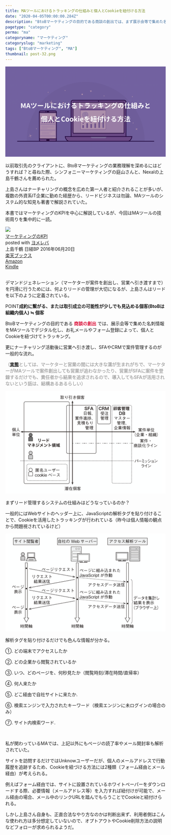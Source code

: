 ```yaml
---
title: MAツールにおけるトラッキングの仕組みと個人とCookieを紐付ける方法
date: "2020-04-05T00:00:00.284Z"
description: "BtoBマーケティングの目的である商談の創出では、まず展示会等で集めた名刺情報をMAツールでデジタル化。その後にお礼メールやフォーム登録で個人とCookieを紐づけてトラッキング、ナーチャリング活動後に営業に引き渡し、SFAやCRMで案件管理するのが一般的な流れとなる。"
pagetype: "category"
perma: "ma"
categoryname: "マーケティング"
categoryslug: "marketing"
tags: ["BtoBマーケティング", "MA"]
thumbnail: post-32.png
---
```


![](./post-32.png)

以前取引先のクライアントに、BtoBマーケティングの業務理解を深めるにはどうすれば？と尋ねた際、シンフォニーマーケティングの庭山さんと、Nexalの上島千鶴さんを薦められた。

上島さんはナーチャリングの概念を広めた第一人者と紹介されることが多いが、複数の外資系IT企業に勤めた経歴から、リードビジネスは勿論、MAツールのシステム的な知見も著書で解説されていた。

本書ではマーケティングのKPIを中心に解説しているが、今回はMAツールの技術周りを集中的に一読。

<div class="cstmreba"><div class="booklink-box"><div class="booklink-image"><a href="https://hb.afl.rakuten.co.jp/hgc/146fe51c.1fd043a3.146fe51d.605dc196/yomereba_main_202004041645517401?pc=http%3A%2F%2Fbooks.rakuten.co.jp%2Frb%2F14291219%2F%3Fscid%3Daf_ich_link_urltxt%26m%3Dhttp%3A%2F%2Fm.rakuten.co.jp%2Fev%2Fbook%2F" target="_blank" ><img src="https://thumbnail.image.rakuten.co.jp/@0_mall/book/cabinet/7615/9784822237615.jpg?_ex=160x160" style="border: none;" /></a></div><div class="booklink-info"><div class="booklink-name"><a href="https://hb.afl.rakuten.co.jp/hgc/146fe51c.1fd043a3.146fe51d.605dc196/yomereba_main_202004041645517401?pc=http%3A%2F%2Fbooks.rakuten.co.jp%2Frb%2F14291219%2F%3Fscid%3Daf_ich_link_urltxt%26m%3Dhttp%3A%2F%2Fm.rakuten.co.jp%2Fev%2Fbook%2F" target="_blank" >マーケティングのKPI</a><div class="booklink-powered-date">posted with <a href="https://yomereba.com" rel="nofollow" target="_blank">ヨメレバ</a></div></div><div class="booklink-detail">上島千鶴 日経BP 2016年06月20日    </div><div class="booklink-link2"><div class="shoplinkrakuten"><a href="https://hb.afl.rakuten.co.jp/hgc/146fe51c.1fd043a3.146fe51d.605dc196/yomereba_main_202004041645517401?pc=http%3A%2F%2Fbooks.rakuten.co.jp%2Frb%2F14291219%2F%3Fscid%3Daf_ich_link_urltxt%26m%3Dhttp%3A%2F%2Fm.rakuten.co.jp%2Fev%2Fbook%2F" target="_blank" >楽天ブックス</a></div><div class="shoplinkamazon"><a href="https://www.amazon.co.jp/exec/obidos/asin/4822237613/kanon123-22/" target="_blank" >Amazon</a></div><div class="shoplinkkindle"><a href="https://www.amazon.co.jp/gp/search?keywords=%E3%83%9E%E3%83%BC%E3%82%B1%E3%83%86%E3%82%A3%E3%83%B3%E3%82%B0%E3%81%AEKPI&__mk_ja_JP=%83J%83%5E%83J%83i&url=node%3D2275256051&tag=kanon123-22" target="_blank" >Kindle</a></div>                              	  	  	  	  	</div></div><div class="booklink-footer"></div></div></div>
<br/>

デマンドジェネレーション（マーケターが案件を創出し、営業へ引き渡すまで）を円滑に行うためには、何よりリードの管理が大切になるが、上島さんはリードを以下のように定義されている。

<span class="mark">POINT</span>**成約に繋がる、または取引成立の可能性が少しでも見込める個客(BtoBは組織内個人) ≒ 個客**

BtoBマーケティングの目的である <span style="color: crimson; font-weight: bold;">商談の創出</span> では、展示会等で集めた名刺情報をMAツールでデジタル化し、お礼メールやフォーム登録によって、個人とCookieを紐づけてトラッキング。

更にナーチャリング活動後に営業へ引き渡し、SFAやCRMで案件管理するのが一般的な流れ。

<span style="color: darkgray; font-weight: bold;">（[実態](/post-31/)としては、マーケターと営業の間には大きな溝が生まれがちで、マーケターがMAツールで案件創出しても営業が追わなかったり、営業がSFAに案件を登録するだけでも、責任者から結果を追求されるので、導入してもSFAが活用されないという話は、結構あるあるらしい）</span>

![](./post-32-1.png)

まずリード管理するシステムの仕組みはどうなっているのか？

一般的にはWebサイトのヘッダー上に、JavaScriptの解析タグを貼り付けることで、Cookieを活用したトラッキングが行われている（昨今は個人情報の観点から問題視されているけど）

![](./post-32-2.png)

解析タグを貼り付けるだけでも色んな情報が分かる。

<div class="blackboard-box">
<p>①. どの端末でアクセスしたか</p>
<p>②. どの企業から閲覧されているか</p>
<p>③. いつ、どのページを、何秒見たか（閲覧時刻/滞在時間/直帰率）</p>
<p>④. 何人来たか</p>
<p>⑤. どこ経由で自社サイトに来たか.</p>
<p>⑥. 検索エンジンで入力されたキーワード（検索エンジンに未ログインの場合のみ）</p>
<p>⑦. サイト内検索ワード.</p>
<div class="chalk1"></div>
<div class="chalk2"></div>
</div>
<br>

私が関わっているMAでは、上記以外にもページの読了率やメール開封率も解析されていた。

サイトを訪問するだけではUnknowユーザーだが、個人のメールアドレスで行動履歴を追跡するため、Cookieを紐づける方法には2種類（フォーム経由とメール経由）が考えられる。

例えばフォーム経由では、サイトに設置されているホワイトペーパーをダウンロードする際、必要情報（メールアドレス等）を入力すれば紐付けが可能で、メール経由の場合、メール中のリンクURLを踏んでもらうことでCookieと紐付けられる。

しかし上島さん自身も、正直合法なやり方なのかは判断出来ず、利用者側はこんな使われ方は多分想定していないので、オプトアウトやCookie削除方法の説明などフォローが求められるようだ。
